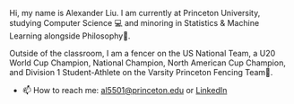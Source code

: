 Hi, my name is Alexander Liu. I am currently at Princeton University, studying Computer Science 💻 and minoring in Statistics & Machine Learning alongside Philosophy📖. 

Outside of the classroom, I am a fencer on the US National Team, a U20 World Cup Champion, National Champion, North American Cup Champion, and Division 1 Student-Athlete on the Varsity Princeton Fencing Team🤺. 
- 📫 How to reach me: al5501@princeton.edu or [LinkedIn](www.linkedin.com/in/alexander-liu12)



<!--
**alexanderliu13/alexanderliu13** is a ✨ _special_ ✨ repository because its `README.md` (this file) appears on your GitHub profile.

Here are some ideas to get you started:

- 🔭 I’m currently working on ...
- 🌱 I’m currently learning ...
- 👯 I’m looking to collaborate on ...
- 🤔 I’m looking for help with ...
- 💬 Ask me about ...
- 📫 How to reach me: ...
- 😄 Pronouns: ...
- ⚡ Fun fact: ...
-->
